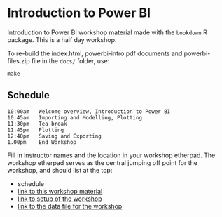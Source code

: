 # Introduction to Power BI

Introduction to Power BI workshop material made with the `bookdown` R package. This is a half day workshop.

To re-build the index.html, powerbi-intro.pdf documents and powerbi-files.zip file in the `docs/` folder, use:

```
make
```

## Schedule

```
10:00am   Welcome overview, Introduction to Power BI
10:45am   Importing and Modelling, Plotting
11:30pm   Tea break 
11:45pm   Plotting
12:40pm   Saving and Exporting
1.00pm    End Workshop
```

Fill in instructor names and the location in your workshop etherpad. The workshop etherpad serves as the central jumping off point for the workshop, and should list at the top:

* schedule
* [link to this workshop material](https://htmlpreview.github.io/?https://raw.githubusercontent.com/MonashDataFluency/Power_BI/master/docs/introduction-to-powerbi.html)
* [link to setup of the workshop](https://htmlpreview.github.io/?https://raw.githubusercontent.com/MonashDataFluency/Power_BI/master/docs/index.html)
* [link to the data file for the workshop](https://github.com/MonashDataFluency/Power_BI/raw/master/docs/powerbi-files.zip)
